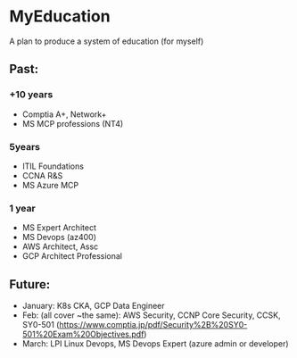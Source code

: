 # MyEducation
A plan to produce a system of education (for myself)



 
## Past:
  ### +10 years
  - Comptia A+, Network+
  - MS MCP professions (NT4)
  
  ### 5years
  - ITIL Foundations
  - CCNA R&S
  - MS Azure MCP
  
  ### 1 year
  - MS Expert Architect
  - MS Devops (az400)
  - AWS Architect, Assc
  - GCP Architect Professional

## Future:
  - January:   K8s CKA, GCP Data Engineer
  - Feb:    (all cover ~the same): AWS Security, CCNP Core Security, CCSK, SY0-501 (https://www.comptia.jp/pdf/Security%2B%20SY0-501%20Exam%20Objectives.pdf)
  - March:  LPI Linux Devops, MS Devops Expert (azure admin or developer)
  
